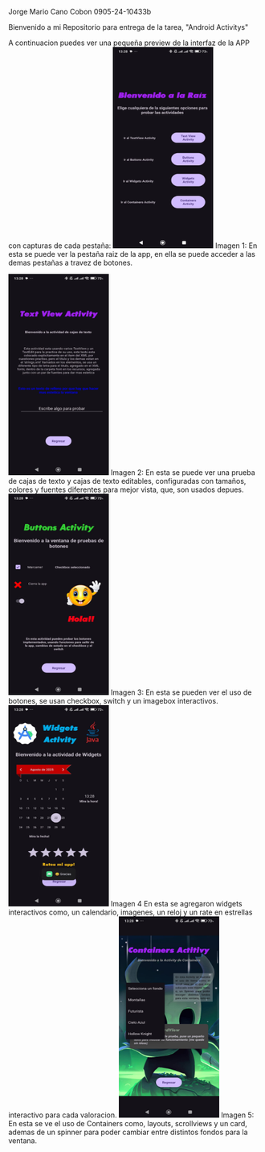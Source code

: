 Jorge Mario Cano Cobon                                     0905-24-10433b


Bienvenido a mi Repositorio para entrega de la tarea, "Android Activitys"

A continuacion puedes ver una pequeña preview de la interfaz de la APP con capturas de cada pestaña:
<img src="./Imagenesfuente/captura1.jpg" alt="Imagen 1" width="200" height="400"/>
Imagen 1:
En esta se puede ver la pestaña raiz de la app, en ella se puede acceder a las demas pestañas a travez de botones.

<img src="./Imagenesfuente/captura2.jpg" alt="Imagen 2" width="200" height="400"/>
Imagen 2:
En esta se puede ver una prueba de cajas de texto y cajas de texto editables, configuradas con tamaños, colores y fuentes diferentes para mejor vista, que, son usados depues.

<img src="./Imagenesfuente/captura3.jpg" alt="Imagen 3" width="200" height="400"/>
Imagen 3:
En esta se pueden ver el uso de botones, se usan checkbox, switch y un imagebox interactivos.

<img src="./Imagenesfuente/captura4.jpg" alt="Imagen 4" width="200" height="400"/>
Imagen 4
En esta se agregaron widgets interactivos como, un calendario, imagenes, un reloj y un rate en estrellas interactivo para cada valoracion.

<img src="./Imagenesfuente/captura5.jpg" alt="Imagen 5" width="200" height="400"/>
Imagen 5:
En esta se ve el uso de Containers como, layouts, scrollviews y un card, ademas de un spinner para poder cambiar entre distintos fondos para la ventana.
